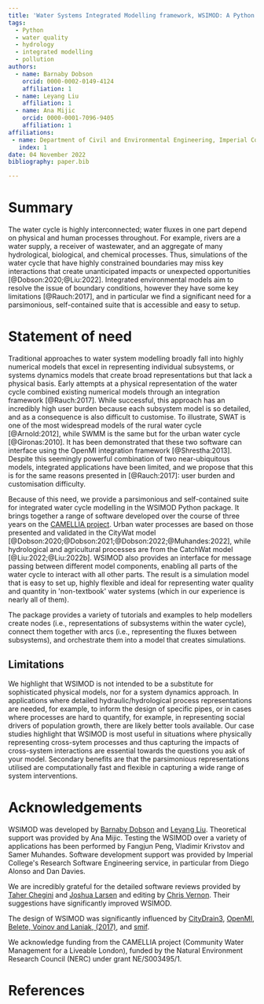 ```yaml
---
title: 'Water Systems Integrated Modelling framework, WSIMOD: A Python package for integrated modelling of water quality and quantity across the water cycle'
tags:
  - Python
  - water quality
  - hydrology
  - integrated modelling
  - pollution
authors:
  - name: Barnaby Dobson
    orcid: 0000-0002-0149-4124
    affiliation: 1
  - name: Leyang Liu
    affiliation: 1
  - name: Ana Mijic
    orcid: 0000-0001-7096-9405
    affiliation: 1
affiliations:
 - name: Department of Civil and Environmental Engineering, Imperial College London, UK
   index: 1
date: 04 November 2022
bibliography: paper.bib

---
```


# Summary

The water cycle is highly interconnected; water fluxes in one part depend on 
physical and human processes throughout. For example, rivers are a water 
supply, a receiver of wastewater, and an aggregate of many hydrological, 
biological, and chemical processes. Thus, simulations of the water cycle that
have highly constrained boundaries may miss key interactions that create 
unanticipated impacts or unexpected opportunities [@Dobson:2020;@Liu:2022]. 
Integrated environmental models aim to resolve the issue of boundary 
conditions, however they have some key limitations [@Rauch:2017], and in 
particular we find a significant need for a parsimonious, self-contained suite 
that is accessible and easy to setup. 

# Statement of need

Traditional approaches to water system modelling broadly fall into highly 
numerical models that excel in representing individual subsystems, or systems 
dynamics models that create broad representations but that lack a physical 
basis. Early attempts at a physical representation of the water cycle combined 
existing numerical models through an integration framework [@Rauch:2017]. While 
successful, this approach has an incredibly high user burden because each 
subsystem model is so detailed, and as a consequence is also difficult to 
customise. To illustrate, SWAT is one of the most widespread models of the 
rural water cycle [@Arnold:2012], while SWMM is the same but for the urban 
water cycle [@Gironas:2010]. It has been demonstrated that these two software 
can interface using the OpenMI integration framework [@Shrestha:2013]. Despite 
this seemingly powerful combination of two near-ubiquitous models, integrated 
applications have been limited, and we propose that this is for the same 
reasons presented in [@Rauch:2017]: user burden and customisation difficulty. 

Because of this need, we provide a parsimonious and self-contained suite for integrated water cycle modelling in the WSIMOD Python package. It 
brings together a range of software developed over the course of three years 
on the [CAMELLIA project](https://www.camelliawater.org/). Urban water 
processes are based on those presented and validated in the CityWat 
model [@Dobson:2020;@Dobson:2021;@Dobson:2022;@Muhandes:2022], while
hydrological and agricultural processes are from the CatchWat 
model [@Liu:2022;@Liu:2022b]. WSIMOD also provides an interface for message
passing between different model components, enabling all parts of the water 
cycle to interact with all other parts. The result is a simulation model that
is easy to set up, highly flexible and ideal for representing water quality and
quantity in 'non-textbook' water systems (which in our experience is nearly 
all of them). 

The package provides a variety of tutorials and examples to help modellers 
create nodes (i.e., representations of subsystems within the water cycle), 
connect them together with arcs (i.e., representing the fluxes between 
subsystems), and orchestrate them into a model that creates simulations. 

## Limitations
We highlight that WSIMOD is not intended to be a substitute for sophisticated 
physical models, nor for a system dynamics approach. In applications where 
detailed hydraulic/hydrological process representations are needed, for example, to 
inform the design of specific pipes, or in cases where processes are hard to quantify, 
for example, in representing social drivers of population growth,
there are likely better tools available. Our case studies highlight 
that WSIMOD is most useful in situations where physically representing 
cross-sytem processes and thus capturing the impacts of cross-system 
interactions are essential towards the questions you ask of your model. 
Secondary benefits are that the parsimonious representations utilised are 
computationally fast and flexible in capturing a wide range of system 
interventions.

# Acknowledgements

WSIMOD was developed by [Barnaby Dobson](https://github.com/barneydobson) and [Leyang Liu](https://github.com/liuly12). 
Theoretical support was provided by Ana Mijic.
Testing the WSIMOD over a variety of applications has been performed by 
Fangjun Peng, Vladimir Krivstov and Samer Muhandes.
Software development support was provided by Imperial College's Research 
Software Engineering service, in particular from Diego Alonso and Dan Davies.

We are incredibly grateful for the detailed software reviews provided by [Taher Chegini](https://github.com/cheginit) and [Joshua Larsen](https://github.com/jlarsen-usgs) and editing by [Chris Vernon](https://github.com/crvernon). Their suggestions have significantly improved WSIMOD.

The design of WSIMOD was significantly influenced by 
[CityDrain3](https://github.com/gregorburger/CityDrain3), 
[OpenMI](https://www.ogc.org/standards/openmi), 
[Belete, Voinov and Laniak, (2017)](https://doi.org/10.1016/j.envsoft.2016.10.013), 
and [smif](https://github.com/tomalrussell/smif).

We acknowledge funding from the CAMELLIA project (Community Water Management 
for a Liveable London), funded by the Natural Environment Research Council 
(NERC) under grant NE/S003495/1.

# References
